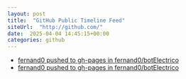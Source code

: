 ```yaml
---
layout: post
title:  "GitHub Public Timeline Feed"
siteUrl:  "http://github.com/"
date:  2025-04-04 14:45:15+00:00
categories: github
---
```

*  [fernand0 pushed to gh-pages in fernand0/botElectrico](https://github.com/fernand0/botElectrico/compare/6eec21a8ff...2a9a9f3122)
*  [fernand0 pushed to gh-pages in fernand0/botElectrico](https://github.com/fernand0/botElectrico/compare/de5ad03dea...afadaa1837)
